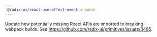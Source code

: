 ```yaml
---
'@radix-ui/react-use-effect-event': patch
---
```


Update how potentially missing React APIs are imported to breaking webpack builds. See https://github.com/radix-ui/primitives/issues/3485.
